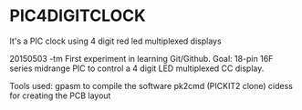 # PIC4DIGITCLOCK
It's a PIC clock using 4 digit red led multiplexed displays

20150503 -tm  First experiment in learning Git/Github.
              Goal:  18-pin 16F series midrange PIC to control
                     a 4 digit LED multiplexed CC display.

Tools used: gpasm to compile the software
            pk2cmd (PICKIT2 clone)
            cidess for creating the PCB layout
